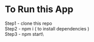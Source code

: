 # To Run this App

Step1 - clone this repo\
Step2 - npm i ( to install dependencies )\
Step3 - npm start\
